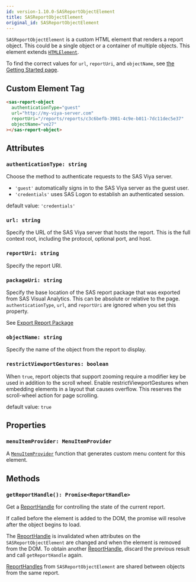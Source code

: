 ```yaml
---
id: version-1.10.0-SASReportObjectElement
title: SASReportObjectElement
original_id: SASReportObjectElement
---
```


`SASReportObjectElement` is a custom HTML element that renders a report object. This could be a single object or a
container of multiple objects. This element extends <a target="_blank" href="https://developer.mozilla.org/en-US/docs/Web/API/HTMLElement">`HTMLElement`</a>.

To find the correct values for `url`, `reportUri`, and `objectName`, see [the Getting Started page](getting-started.md#create-a-custom-html-tag).

## Custom Element Tag

```html
<sas-report-object
  authenticationType="guest"
  url="http://my-viya-server.com"
  reportUri="/reports/reports/c3c6befb-3981-4c9e-b011-7dc11dec5e37"
  objectName="ve27"
></sas-report-object>
```

## Attributes

### `authenticationType: string`

Choose the method to authenticate requests to the SAS Viya server.

- `'guest'` automatically signs in to the SAS Viya server as the guest user.
- `'credentials'` uses SAS Logon to establish an authenticated session.

default value: `'credentials'`

### `url: string`

Specify the URL of the SAS Viya server that hosts the report. This is the full context root, including the protocol,
optional port, and host.

### `reportUri: string`

Specify the report URI.

### `packageUri: string`

Specify the base location of the SAS report package that was exported from SAS Visual Analytics.  This can be absolute or relative to the page. `authenticationType`, `url`, and `reportUri` are ignored when you set this property.

See [Export Report Package](guides/export-report-package.md)

### `objectName: string`

Specify the name of the object from the report to display.

### `restrictViewportGestures: boolean`

When `true`, report objects that support zooming require a modifier key be used in addition to the scroll wheel. Enable restrictViewportGestures when embedding elements in a layout that causes overflow. This reserves the scroll-wheel action for page scrolling.

default value: `true`

## Properties

### `menuItemProvider: MenuItemProvider`

A [`MenuItemProvider`](MenuItemProvider.md) function that generates custom menu content for this element.

## Methods

### `getReportHandle(): Promise<ReportHandle>`

Get a [ReportHandle](ReportHandle.md) for controlling the state of the
current report.

If called before the element is added to the DOM, the promise will resolve
after the object begins to load.

The [ReportHandle](ReportHandle.md) is invalidated when attributes on the
`SASReportObjectElement` are changed and when the element is removed from the
DOM. To obtain another [ReportHandle](ReportHandle.md), discard the previous
result and call `getReportHandle` again.

[ReportHandles](ReportHandle.md) from `SASReportObjectElement` are shared
between objects from the same report.
